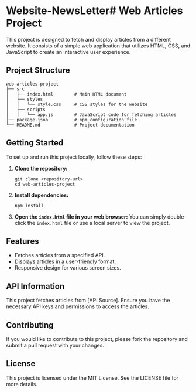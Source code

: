 # Website-NewsLetter# Web Articles Project

This project is designed to fetch and display articles from a different website. It consists of a simple web application that utilizes HTML, CSS, and JavaScript to create an interactive user experience.

## Project Structure

```
web-articles-project
├── src
│   ├── index.html        # Main HTML document
│   ├── styles
│   │   └── style.css     # CSS styles for the website
│   ├── scripts
│   │   └── app.js        # JavaScript code for fetching articles
├── package.json          # npm configuration file
└── README.md             # Project documentation
```

## Getting Started

To set up and run this project locally, follow these steps:

1. **Clone the repository:**
   ```
   git clone <repository-url>
   cd web-articles-project
   ```

2. **Install dependencies:**
   ```
   npm install
   ```

3. **Open the `index.html` file in your web browser:**
   You can simply double-click the `index.html` file or use a local server to view the project.

## Features

- Fetches articles from a specified API.
- Displays articles in a user-friendly format.
- Responsive design for various screen sizes.

## API Information

This project fetches articles from [API Source]. Ensure you have the necessary API keys and permissions to access the articles.

## Contributing

If you would like to contribute to this project, please fork the repository and submit a pull request with your changes.

## License

This project is licensed under the MIT License. See the LICENSE file for more details.